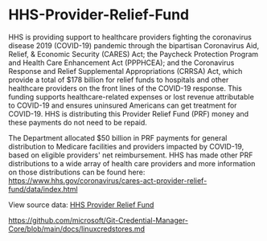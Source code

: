 # HHS-Provider-Relief-Fund

HHS is providing support to healthcare providers fighting the coronavirus disease 2019 (COVID-19) pandemic through the bipartisan Coronavirus Aid, Relief, & Economic Security (CARES) Act; the Paycheck Protection Program and Health Care Enhancement Act (PPPHCEA); and the Coronavirus Response and Relief Supplemental Appropriations (CRRSA) Act, which provide a total of $178 billion for relief funds to hospitals and other healthcare providers on the front lines of the COVID-19 response. This funding supports healthcare-related expenses or lost revenue attributable to COVID-19 and ensures uninsured Americans can get treatment for COVID-19. HHS is distributing this Provider Relief Fund (PRF) money and these payments do not need to be repaid.

The Department allocated $50 billion in PRF payments for general distribution to Medicare facilities and providers impacted by COVID-19, based on eligible providers' net reimbursement. HHS has made other PRF distributions to a wide array of health care providers and more information on those distributions can be found here: https://www.hhs.gov/coronavirus/cares-act-provider-relief-fund/data/index.html

View source data: [HHS Provider Relief Fund](https://data.cdc.gov/Administrative/HHS-Provider-Relief-Fund/kh8y-3es6/data)


https://github.com/microsoft/Git-Credential-Manager-Core/blob/main/docs/linuxcredstores.md